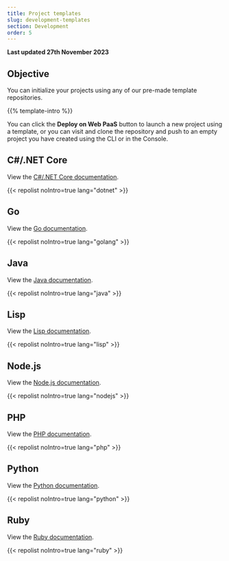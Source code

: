 ```yaml
---
title: Project templates
slug: development-templates
section: Development
order: 5
---
```


**Last updated 27th November 2023**


## Objective  

You can initialize your projects using any of our pre-made template repositories.

{{% template-intro %}}

You can click the **Deploy on Web PaaS** button to launch a new project using a template, or you can visit and clone the repository and push to an empty project you have created using the CLI or in the Console.

## C#/.NET Core

View the [C#/.NET Core documentation](../development-languages/dotnet).

{{< repolist noIntro=true lang="dotnet" >}}

## Go

View the [Go documentation](../development-languages/go).

{{< repolist noIntro=true lang="golang" >}}

## Java

View the [Java documentation](../development-languages/java).

{{< repolist noIntro=true lang="java" >}}

## Lisp

View the [Lisp documentation](../development-languages/lisp).

{{< repolist noIntro=true lang="lisp" >}}

## Node.js

View the [Node.js documentation](../development-languages/nodejs).

{{< repolist noIntro=true lang="nodejs" >}}

## PHP

View the [PHP documentation](../development-languages/php).

{{< repolist noIntro=true lang="php" >}}

## Python

View the [Python documentation](../development-languages/python).

{{< repolist noIntro=true lang="python" >}}

## Ruby

View the [Ruby documentation](../development-languages/ruby).

{{< repolist noIntro=true lang="ruby" >}}

